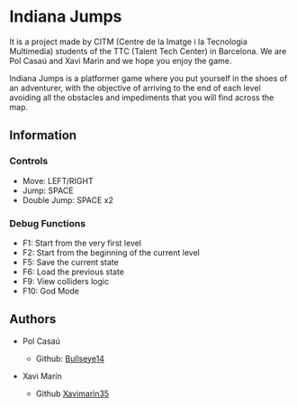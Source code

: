 ﻿# Indiana Jumps
It is a project made by CITM (Centre de la Imatge i la Tecnologia Multimedia) students of the TTC (Talent Tech Center) in Barcelona. We are Pol Casaú and Xavi Marin and we hope you enjoy the game.

Indiana Jumps is a platformer game where you put yourself in the shoes of an adventurer, with the objective of arriving to the end of each level avoiding all the obstacles and impediments that you will find across the map.

## Information
### Controls
- Move: LEFT/RIGHT
- Jump: SPACE
- Double Jump: SPACE x2
### Debug Functions
- F1: Start from the very first level
- F2: Start from the beginning of the current level
- F5: Save the current state
- F6: Load the previous state
- F9: View colliders logic
- F10: God Mode


## Authors
* Pol Casaú
  - Github: [Bullseye14](https://github.com/Bullseye14)
  
* Xavi Marín
  - Github [Xavimarin35](https://github.com/xavimarin35)
